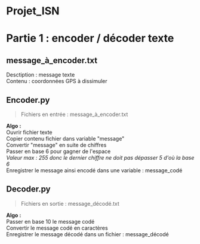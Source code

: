 # Projet_ISN
 
Partie 1 : encoder / décoder texte
=
message_à_encoder.txt
-
Desctiption : message texte  
Contenu : coordonnées GPS à dissimuler  

Encoder.py
-
<blockquote> Fichiers en entrée : message_à_encoder.txt </blockquote>  
<strong> Algo : </strong>
</br> Ouvrir fichier texte
</br> Copier contenu fichier dans variable "message"
</br> Convertir "message" en suite de chiffres
</br> Passer en base 6 pour gagner de l'espace
</br> <em> Valeur max : 255 donc le dernier chiffre ne doit pas dépasser 5 d'où la base 6 </em>
</br> Enregistrer le message ainsi encodé dans une variable : message_codé

Decoder.py
-
<blockquote> Fichiers en sortie : message_décodé.txt </blockquote>  
<strong> Algo : </strong>
</br> Passer en base 10 le message codé
</br> Convertir le message codé en caractères
</br> Enregistrer le message décodé dans un fichier : message_décodé
